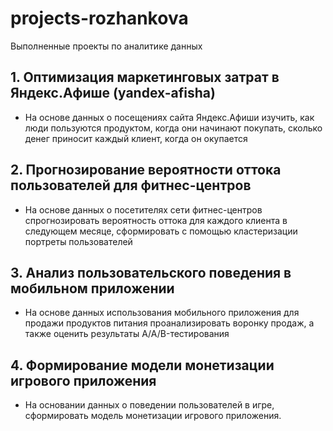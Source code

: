 # projects-rozhankova
Выполненные проекты по аналитике данных
## 1. Оптимизация маркетинговых затрат в Яндекс.Афише (yandex-afisha)
- На основе данных о посещениях сайта Яндекс.Афиши изучить, как люди пользуются продуктом, когда они начинают покупать, сколько денег приносит каждый клиент, когда он окупается
## 2. Прогнозирование вероятности оттока пользователей для фитнес-центров
- На основе данных о посетителях сети фитнес-центров спрогнозировать вероятность оттока для каждого клиента в следующем месяце, сформировать с помощью кластеризации портреты пользователей
## 3. Анализ пользовательского поведения в мобильном приложении
- На основе данных использования мобильного приложения для продажи продуктов питания проанализировать воронку продаж, а также оценить результаты A/A/B-тестирования
## 4. Формирование модели монетизации игрового приложения
- На основании данных о поведении пользователей в игре, сформировать модель монетизации игрового приложения.
